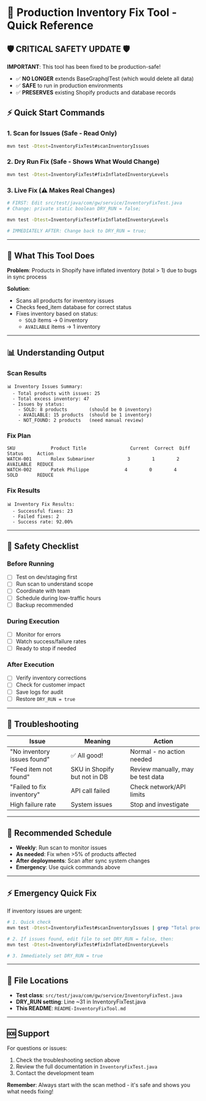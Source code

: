 # 🚨 Production Inventory Fix Tool - Quick Reference

## 🛡️ CRITICAL SAFETY UPDATE 🛡️

**IMPORTANT**: This tool has been fixed to be production-safe! 
- ✅ **NO LONGER** extends BaseGraphqlTest (which would delete all data)
- ✅ **SAFE** to run in production environments
- ✅ **PRESERVES** existing Shopify products and database records

## ⚡ Quick Start Commands

### 1. Scan for Issues (Safe - Read Only)
```bash
mvn test -Dtest=InventoryFixTest#scanInventoryIssues
```

### 2. Dry Run Fix (Safe - Shows What Would Change)
```bash
mvn test -Dtest=InventoryFixTest#fixInflatedInventoryLevels
```

### 3. Live Fix (⚠️ Makes Real Changes)
```bash
# FIRST: Edit src/test/java/com/gw/service/InventoryFixTest.java
# Change: private static boolean DRY_RUN = false;

mvn test -Dtest=InventoryFixTest#fixInflatedInventoryLevels

# IMMEDIATELY AFTER: Change back to DRY_RUN = true;
```

---

## 🎯 What This Tool Does

**Problem**: Products in Shopify have inflated inventory (total > 1) due to bugs in sync process

**Solution**: 
- Scans all products for inventory issues
- Checks feed_item database for correct status
- Fixes inventory based on status:
  - `SOLD` items → 0 inventory
  - `AVAILABLE` items → 1 inventory

---

## 📊 Understanding Output

### Scan Results
```
📊 Inventory Issues Summary:
  - Total products with issues: 25
  - Total excess inventory: 47
  - Issues by status:
    - SOLD: 8 products        (should be 0 inventory)
    - AVAILABLE: 15 products  (should be 1 inventory)  
    - NOT_FOUND: 2 products   (need manual review)
```

### Fix Plan
```
SKU             Product Title                Current  Correct  Diff  Status     Action
WATCH-001       Rolex Submariner            3        1        2     AVAILABLE  REDUCE
WATCH-002       Patek Philippe             4        0        4     SOLD       REDUCE
```

### Fix Results
```
📊 Inventory Fix Results:
  - Successful fixes: 23
  - Failed fixes: 2
  - Success rate: 92.00%
```

---

## 🚨 Safety Checklist

### Before Running
- [ ] Test on dev/staging first
- [ ] Run scan to understand scope
- [ ] Coordinate with team
- [ ] Schedule during low-traffic hours
- [ ] Backup recommended

### During Execution
- [ ] Monitor for errors
- [ ] Watch success/failure rates  
- [ ] Ready to stop if needed

### After Execution
- [ ] Verify inventory corrections
- [ ] Check for customer impact
- [ ] Save logs for audit
- [ ] Restore `DRY_RUN = true`

---

## 🔧 Troubleshooting

| Issue | Meaning | Action |
|-------|---------|--------|
| "No inventory issues found" | ✅ All good! | Normal - no action needed |
| "Feed item not found" | SKU in Shopify but not in DB | Review manually, may be test data |
| "Failed to fix inventory" | API call failed | Check network/API limits |
| High failure rate | System issues | Stop and investigate |

---

## 📅 Recommended Schedule

- **Weekly**: Run scan to monitor issues
- **As needed**: Fix when >5% of products affected
- **After deployments**: Scan after sync system changes
- **Emergency**: Use quick commands above

---

## ⚡ Emergency Quick Fix

If inventory issues are urgent:

```bash
# 1. Quick check
mvn test -Dtest=InventoryFixTest#scanInventoryIssues | grep "Total products with issues"

# 2. If issues found, edit file to set DRY_RUN = false, then:
mvn test -Dtest=InventoryFixTest#fixInflatedInventoryLevels

# 3. Immediately set DRY_RUN = true
```

---

## 📂 File Locations

- **Test class**: `src/test/java/com/gw/service/InventoryFixTest.java`
- **DRY_RUN setting**: Line ~31 in InventoryFixTest.java
- **This README**: `README-InventoryFixTool.md`

---

## 🆘 Support

For questions or issues:
1. Check the troubleshooting section above
2. Review the full documentation in `InventoryFixTest.java`
3. Contact the development team

**Remember**: Always start with the scan method - it's safe and shows you what needs fixing! 
